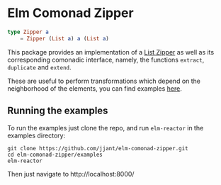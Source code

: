 # Elm Comonad Zipper

```elm
type Zipper a
    = Zipper (List a) a (List a)
```

This package provides an implementation of a [List Zipper](<https://en.wikipedia.org/wiki/Zipper_(data_structure)>) as well as its corresponding comonadic interface, namely, the functions `extract`, `duplicate` and `extend`.

These are useful to perform transformations which depend on the neighborhood of the elements, you can find examples [here](https://github.com/jjant/list-zipper-comonad-elm/tree/master/examples).

## Running the examples

To run the examples just clone the repo, and run `elm-reactor` in the examples directory:

```
git clone https://github.com/jjant/elm-comonad-zipper.git
cd elm-comonad-zipper/examples
elm-reactor
```

Then just navigate to http://localhost:8000/
